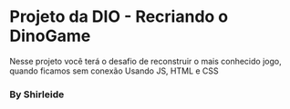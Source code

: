 # Projeto da DIO - Recriando o DinoGame 

Nesse projeto você terá o desafio de reconstruir o mais conhecido jogo, quando ficamos sem conexão Usando JS, HTML e CSS

### By Shirleide
